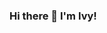 ### Hi there 👋 I'm Ivy!

<!--
**ivyT26/ivyT26** is a ✨ _special_ ✨ repository because its `README.md` (this file) appears on your GitHub profile.

Here are some ideas to get you started:

- 🔭 I’m currently working on ...
- 🌱 I’m currently learning ...
- 👯 I’m looking to collaborate on ...
- 🤔 I’m looking for help with ...
- 💬 Ask me about ...
- 📫 How to reach me: ...
- 😄 Pronouns: ...
- ⚡ Fun fact: ...
-->


<!-- 

## About Me  (format this section to make it look more exciting)
I'm a current student at University of Colorado Denver majoring in comp sci and minoring in math!
Pronouns: She/her   
Quote I live by: "There are no limits to what you can accomplish, except the limits you place on your own thinking." ~ Brian Tracy  

## Current career interests   (display cool images for each item in list)
1) Machine learning and AI, specifically reinforcement learning  
2) Computer graphics  
3) Full stack dev  
4) Software engineer  

## Things I'm comfortable with (display images for skills I know and am currently learning)

## Things I'm learning now

## Favorite Projects (will probs be empty for now)

## Current Projects (will need to push some current projects here, like the foodie app)

## Github contribution stats  

## How to reach me!  
- LinkedIn: https://www.linkedin.com/in/ivy-truong26/ (create clickable icon here)

-->
